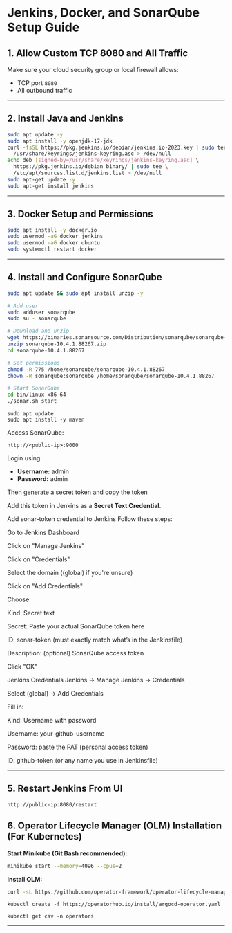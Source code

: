 # Jenkins, Docker, and SonarQube Setup Guide

## 1. Allow Custom TCP 8080 and All Traffic
Make sure your cloud security group or local firewall allows:
- TCP port `8080`
- All outbound traffic

---

## 2. Install Java and Jenkins

```bash
sudo apt update -y
sudo apt install -y openjdk-17-jdk
curl -fsSL https://pkg.jenkins.io/debian/jenkins.io-2023.key | sudo tee \
  /usr/share/keyrings/jenkins-keyring.asc > /dev/null
echo deb [signed-by=/usr/share/keyrings/jenkins-keyring.asc] \
  https://pkg.jenkins.io/debian binary/ | sudo tee \
  /etc/apt/sources.list.d/jenkins.list > /dev/null
sudo apt-get update -y
sudo apt-get install jenkins
````

---

## 3. Docker Setup and Permissions

```bash
sudo apt install -y docker.io
sudo usermod -aG docker jenkins
sudo usermod -aG docker ubuntu
sudo systemctl restart docker
```

---

## 4. Install and Configure SonarQube

```bash
sudo apt update && sudo apt install unzip -y

# Add user
sudo adduser sonarqube
sudo su - sonarqube

# Download and unzip
wget https://binaries.sonarsource.com/Distribution/sonarqube/sonarqube-10.4.1.88267.zip
unzip sonarqube-10.4.1.88267.zip
cd sonarqube-10.4.1.88267

# Set permissions
chmod -R 775 /home/sonarqube/sonarqube-10.4.1.88267
chown -R sonarqube:sonarqube /home/sonarqube/sonarqube-10.4.1.88267

# Start SonarQube
cd bin/linux-x86-64
./sonar.sh start
```

```
sudo apt update
sudo apt install -y maven
```

Access SonarQube:

```
http://<public-ip>:9000
```

Login using:

* **Username:** admin
* **Password:** admin

Then generate a secret token and copy the token 

Add this token in Jenkins as a **Secret Text Credential**.


Add sonar-token credential to Jenkins
Follow these steps:

Go to Jenkins Dashboard

Click on "Manage Jenkins"

Click on "Credentials"

Select the domain ((global) if you're unsure)

Click on "Add Credentials"

Choose:

Kind: Secret text

Secret: Paste your actual SonarQube token here

ID: sonar-token (must exactly match what’s in the Jenkinsfile)

Description: (optional) SonarQube access token

Click "OK" 

Jenkins Credentials
Jenkins → Manage Jenkins → Credentials

Select (global) → Add Credentials

Fill in:

Kind: Username with password

Username: your-github-username

Password: paste the PAT (personal access token)

ID: github-token (or any name you use in Jenkinsfile)

---

## 5. Restart Jenkins From UI
```
http://public-ip:8080/restart
```

## 6. Operator Lifecycle Manager (OLM) Installation (For Kubernetes)

**Start Minikube (Git Bash recommended):**

```bash
minikube start --memory=4096 --cpus=2
```

**Install OLM:**

```bash
curl -sL https://github.com/operator-framework/operator-lifecycle-manager/releases/download/v0.32.0/install.sh | bash -s v0.32.0
```

```
kubectl create -f https://operatorhub.io/install/argocd-operator.yaml
```

```
kubectl get csv -n operators
```
---
